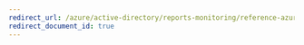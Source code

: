 ```yaml
---
redirect_url: /azure/active-directory/reports-monitoring/reference-azure-monitor-sign-ins-log-schema
redirect_document_id: true
---
```

